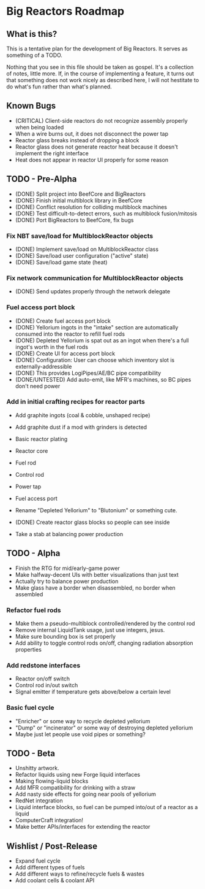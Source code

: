 Big Reactors Roadmap
====================

What is this?
-------------

This is a tentative plan for the development of Big Reactors. It serves as something of a TODO.

Nothing that you see in this file should be taken as gospel. It's a collection of notes, little more. If, in the course of implementing a feature, it turns out that something does not work nicely as described here, I will not hestitate to do what's fun rather than what's planned.

Known Bugs
----------
- (CRITICAL) Client-side reactors do not recognize assembly properly when being loaded
- When a wire burns out, it does not disconnect the power tap
- Reactor glass breaks instead of dropping a block
- Reactor glass does not generate reactor heat because it doesn't implement the right interface
- Heat does not appear in reactor UI properly for some reason

TODO - Pre-Alpha
----------------
- (DONE) Split project into BeefCore and BigReactors
- (DONE) Finish initial multiblock library in BeefCore
- (DONE) Conflict resolution for colliding multiblock machines
- (DONE) Test difficult-to-detect errors, such as multiblock fusion/mitosis
- (DONE) Port BigReactors to BeefCore, fix bugs

### Fix NBT save/load for MultiblockReactor objects
- (DONE) Implement save/load on MultiblockReactor class
 - (DONE) Save/load user configuration ("active" state)
 - (DONE) Save/load game state (heat)

### Fix network communication for MultiblockReactor objects
- (DONE) Send updates properly through the network delegate

### Fuel access port block
- (DONE) Create fuel access port block
 - (DONE) Yellorium ingots in the "intake" section are automatically consumed into the reactor to refill fuel rods
 - (DONE) Depleted Yellorium is spat out as an ingot when there's a full ingot's worth in the fuel rods
- (DONE) Create UI for access port block
- (DONE) Configuration: User can choose which inventory slot is externally-addressible
 - (DONE) This provides LogiPipes/AE/BC pipe compatibility
- (DONE/UNTESTED) Add auto-emit, like MFR's machines, so BC pipes don't need power

### Add in initial crafting recipes for reactor parts
- Add graphite ingots (coal & cobble, unshaped recipe)
- Add graphite dust if a mod with grinders is detected
- Basic reactor plating
- Reactor core
- Fuel rod
- Control rod
- Power tap
- Fuel access port
- Rename "Depleted Yellorium" to "Blutonium" or something cute.
- (DONE) Create reactor glass blocks so people can see inside

- Take a stab at balancing power production

TODO - Alpha
------------
- Finish the RTG for mid/early-game power
- Make halfway-decent UIs with better visualizations than just text
- Actually try to balance power production
- Make glass have a border when disassembled, no border when assembled

### Refactor fuel rods
- Make them a pseudo-multiblock controlled/rendered by the control rod
- Remove internal LiquidTank usage, just use integers, jesus.
- Make sure bounding box is set properly
- Add ability to toggle control rods on/off, changing radiation absorption properties

### Add redstone interfaces
- Reactor on/off switch
- Control rod in/out switch
- Signal emitter if temperature gets above/below a certain level

### Basic fuel cycle
- "Enricher" or some way to recycle depleted yellorium
- "Dump" or "incinerator" or some way of destroying depleted yellorium
 - Maybe just let people use void pipes or something?

TODO - Beta
-----------
- Unshitty artwork.
- Refactor liquids using new Forge liquid interfaces
- Making flowing-liquid blocks
 - Add MFR compatibility for drinking with a straw
 - Add nasty side effects for going near pools of yellorium
- RedNet integration
- Liquid interface blocks, so fuel can be pumped into/out of a reactor as a liquid
- ComputerCraft integration!
- Make better APIs/interfaces for extending the reactor

Wishlist / Post-Release
-----------------------

- Expand fuel cycle
 - Add different types of fuels
 - Add different ways to refine/recycle fuels & wastes
- Add coolant cells & coolant API
